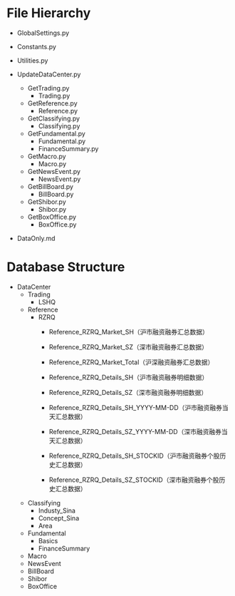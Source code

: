 ﻿# File Hierarchy

* GlobalSettings.py
* Constants.py
* Utilities.py

* UpdateDataCenter.py
  * GetTrading.py
    * Trading.py
  * GetReference.py
    * Reference.py
  * GetClassifying.py
    * Classifying.py
  * GetFundamental.py
    * Fundamental.py
    * FinanceSummary.py
  * GetMacro.py
    * Macro.py
  * GetNewsEvent.py
    * NewsEvent.py
  * GetBillBoard.py
    * BillBoard.py
  * GetShibor.py
    * Shibor.py
  * GetBoxOffice.py
    * BoxOffice.py

* DataOnly.md

# Database Structure

* DataCenter
  * Trading
    * LSHQ
  * Reference
    * RZRQ
      * Reference_RZRQ_Market_SH（沪市融资融券汇总数据）

      * Reference_RZRQ_Market_SZ（深市融资融券汇总数据）

      * Reference_RZRQ_Market_Total（沪深融资融券汇总数据）

      * Reference_RZRQ_Details_SH（沪市融资融券明细数据）

      * Reference_RZRQ_Details_SZ（深市融资融券明细数据）

      * Reference_RZRQ_Details_SH_YYYY-MM-DD（沪市融资融券当天汇总数据）

      * Reference_RZRQ_Details_SZ_YYYY-MM-DD（深市融资融券当天汇总数据）

      * Reference_RZRQ_Details_SH_STOCKID（沪市融资融券个股历史汇总数据）

      * Reference_RZRQ_Details_SZ_STOCKID（深市融资融券个股历史汇总数据）
  * Classifying
    * Industy_Sina
    * Concept_Sina
    * Area
  * Fundamental
    * Basics
    * FinanceSummary
  * Macro
  * NewsEvent
  * BillBoard
  * Shibor
  * BoxOffice